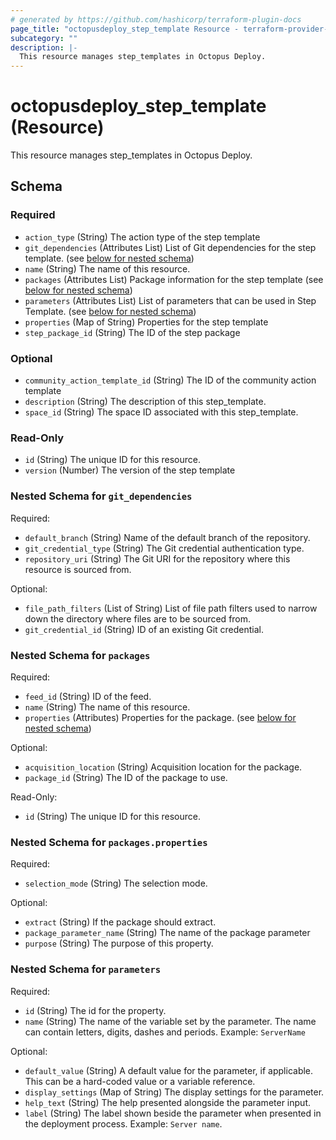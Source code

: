 ```yaml
---
# generated by https://github.com/hashicorp/terraform-plugin-docs
page_title: "octopusdeploy_step_template Resource - terraform-provider-octopusdeploy"
subcategory: ""
description: |-
  This resource manages step_templates in Octopus Deploy.
---
```


# octopusdeploy_step_template (Resource)

This resource manages step_templates in Octopus Deploy.



<!-- schema generated by tfplugindocs -->
## Schema

### Required

- `action_type` (String) The action type of the step template
- `git_dependencies` (Attributes List) List of Git dependencies for the step template. (see [below for nested schema](#nestedatt--git_dependencies))
- `name` (String) The name of this resource.
- `packages` (Attributes List) Package information for the step template (see [below for nested schema](#nestedatt--packages))
- `parameters` (Attributes List) List of parameters that can be used in Step Template. (see [below for nested schema](#nestedatt--parameters))
- `properties` (Map of String) Properties for the step template
- `step_package_id` (String) The ID of the step package

### Optional

- `community_action_template_id` (String) The ID of the community action template
- `description` (String) The description of this step_template.
- `space_id` (String) The space ID associated with this step_template.

### Read-Only

- `id` (String) The unique ID for this resource.
- `version` (Number) The version of the step template

<a id="nestedatt--git_dependencies"></a>
### Nested Schema for `git_dependencies`

Required:

- `default_branch` (String) Name of the default branch of the repository.
- `git_credential_type` (String) The Git credential authentication type.
- `repository_uri` (String) The Git URI for the repository where this resource is sourced from.

Optional:

- `file_path_filters` (List of String) List of file path filters used to narrow down the directory where files are to be sourced from.
- `git_credential_id` (String) ID of an existing Git credential.


<a id="nestedatt--packages"></a>
### Nested Schema for `packages`

Required:

- `feed_id` (String) ID of the feed.
- `name` (String) The name of this resource.
- `properties` (Attributes) Properties for the package. (see [below for nested schema](#nestedatt--packages--properties))

Optional:

- `acquisition_location` (String) Acquisition location for the package.
- `package_id` (String) The ID of the package to use.

Read-Only:

- `id` (String) The unique ID for this resource.

<a id="nestedatt--packages--properties"></a>
### Nested Schema for `packages.properties`

Required:

- `selection_mode` (String) The selection mode.

Optional:

- `extract` (String) If the package should extract.
- `package_parameter_name` (String) The name of the package parameter
- `purpose` (String) The purpose of this property.



<a id="nestedatt--parameters"></a>
### Nested Schema for `parameters`

Required:

- `id` (String) The id for the property.
- `name` (String) The name of the variable set by the parameter. The name can contain letters, digits, dashes and periods. Example: `ServerName`

Optional:

- `default_value` (String) A default value for the parameter, if applicable. This can be a hard-coded value or a variable reference.
- `display_settings` (Map of String) The display settings for the parameter.
- `help_text` (String) The help presented alongside the parameter input.
- `label` (String) The label shown beside the parameter when presented in the deployment process. Example: `Server name`.


